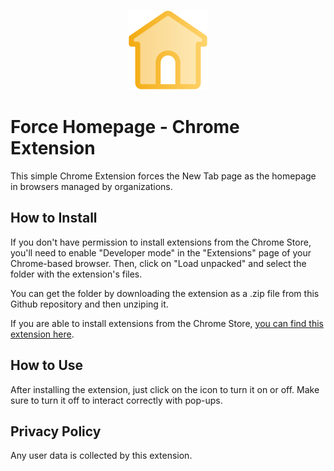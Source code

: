 <p align="center">
  <img src="/icons/icon-128.png">
</p>

# Force Homepage - Chrome Extension

This simple Chrome Extension forces the New Tab page as the homepage in browsers managed by organizations.

## How to Install

If you don't have permission to install extensions from the Chrome Store, you'll need to enable "Developer mode" in the "Extensions" page of your Chrome-based browser. Then, click on "Load unpacked" and select the folder with the extension's files.

You can get the folder by downloading the extension as a .zip file from this Github repository and then unziping it.

If you are able to install extensions from the Chrome Store, [you can find this extension here](https://chromewebstore.google.com/detail/force-homepage/gpnldmofhnckehbbmbcdfgpfeddpioom).

## How to Use

After installing the extension, just click on the icon to turn it on or off. Make sure to turn it off to interact correctly with pop-ups.

## Privacy Policy

Any user data is collected by this extension.